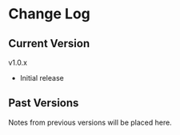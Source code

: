 # Change Log

## Current Version

v1.0.x

- Initial release

## Past Versions

Notes from previous versions will be placed here.
